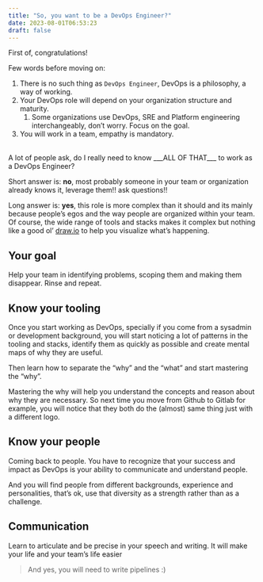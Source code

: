 ```yaml
---
title: "So, you want to be a DevOps Engineer?"
date: 2023-08-01T06:53:23
draft: false
---
```


First of, congratulations!

Few words before moving on:

1. There is no such thing as `DevOps Engineer`, DevOps is a philosophy, a way of working.
2. Your DevOps role will depend on your organization structure and maturity.
    1. Some organizations use DevOps, SRE and Platform engineering interchangeably, don’t worry. Focus on the goal.
3. You will work in a team, empathy is mandatory.

</br>
A lot of people ask, do I really need to know ___ALL OF THAT___ to work as a DevOps Engineer?

Short answer is: **no**, most probably someone in your team or organization already knows it, leverage them!! ask questions!!

Long answer is: **yes**, this role is more complex than it should and its mainly because people’s egos and the way people are organized within your team. Of course, the wide range of tools and stacks makes it complex but nothing like a good ol’ [draw.io](http://draw.io) to help you visualize what’s happening.

## Your goal

Help your team in identifying problems, scoping them and making them disappear. Rinse and repeat.

## Know your tooling

Once you start working as DevOps, specially if you come from a sysadmin or development background, you will start noticing a lot of patterns in the tooling and stacks, identify them as quickly as possible and create mental maps of why they are useful.

Then learn how to separate the “why” and the “what” and start mastering the “why”.

Mastering the why will help you understand the concepts and reason about why they are necessary. So next time you move from Github to Gitlab for example, you will notice that they both do the (almost) same thing just with a different logo.

## Know your people

Coming back to people. You have to recognize that your success and impact as DevOps is your ability to communicate and understand people.

And you will find people from different backgrounds, experience and personalities, that’s ok, use that diversity as a strength rather than as a challenge.

## Communication

Learn to articulate and be precise in your speech and writing. It will make your life and your team’s life easier

> And yes, you will need to write pipelines :)